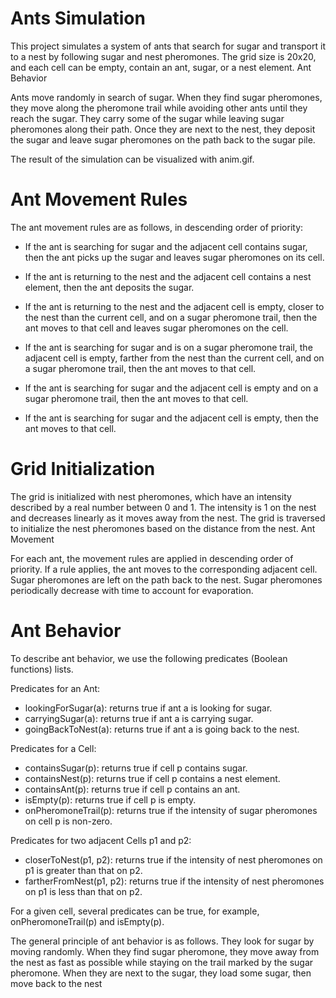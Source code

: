 # Ants Simulation

This project simulates a system of ants that search for sugar and transport it to a nest by following sugar and nest pheromones. The grid size is 20x20, and each cell can be empty, contain an ant, sugar, or a nest element.
Ant Behavior

Ants move randomly in search of sugar. When they find sugar pheromones, they move along the pheromone trail while avoiding other ants until they reach the sugar. They carry some of the sugar while leaving sugar pheromones along their path. Once they are next to the nest, they deposit the sugar and leave sugar pheromones on the path back to the sugar pile.

The result of the simulation can be visualized with anim.gif.

# Ant Movement Rules

The ant movement rules are as follows, in descending order of priority:

- If the ant is searching for sugar and the adjacent cell contains sugar, then the ant picks up the sugar and leaves sugar pheromones on its cell.

- If the ant is returning to the nest and the adjacent cell contains a nest element, then the ant deposits the sugar.

- If the ant is returning to the nest and the adjacent cell is empty, closer to the nest than the current cell, and on a sugar pheromone trail, then the ant moves to that cell and leaves sugar pheromones on the cell.

- If the ant is searching for sugar and is on a sugar pheromone trail, the adjacent cell is empty, farther from the nest than the current cell, and on a sugar pheromone trail, then the ant moves to that cell.

- If the ant is searching for sugar and the adjacent cell is empty and on a sugar pheromone trail, then the ant moves to that cell.

- If the ant is searching for sugar and the adjacent cell is empty, then the ant moves to that cell.

# Grid Initialization

The grid is initialized with nest pheromones, which have an intensity described by a real number between 0 and 1. The intensity is 1 on the nest and decreases linearly as it moves away from the nest. The grid is traversed to initialize the nest pheromones based on the distance from the nest.
Ant Movement

For each ant, the movement rules are applied in descending order of priority. If a rule applies, the ant moves to the corresponding adjacent cell. Sugar pheromones are left on the path back to the nest. Sugar pheromones periodically decrease with time to account for evaporation.

# Ant Behavior

To describe ant behavior, we use the following predicates (Boolean functions) lists.

Predicates for an Ant:

- lookingForSugar(a): returns true if ant a is looking for sugar.
- carryingSugar(a): returns true if ant a is carrying sugar.
- goingBackToNest(a): returns true if ant a is going back to the nest.

Predicates for a Cell:

- containsSugar(p): returns true if cell p contains sugar.
- containsNest(p): returns true if cell p contains a nest element.
- containsAnt(p): returns true if cell p contains an ant.
- isEmpty(p): returns true if cell p is empty.
- onPheromoneTrail(p): returns true if the intensity of sugar pheromones on cell p is non-zero.

Predicates for two adjacent Cells p1 and p2:

- closerToNest(p1, p2): returns true if the intensity of nest pheromones on p1 is greater than that on p2.
- fartherFromNest(p1, p2): returns true if the intensity of nest pheromones on p1 is less than that on p2.

For a given cell, several predicates can be true, for example, onPheromoneTrail(p) and isEmpty(p).

The general principle of ant behavior is as follows. They look for sugar by moving randomly. When they find sugar pheromone, they move away from the nest as fast as possible while staying on the trail marked by the sugar pheromone. When they are next to the sugar, they load some sugar, then move back to the nest
